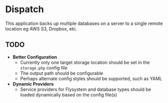 # Dispatch

This application backs up multiple databases on a server to a single remote location eg AWS S3, Dropbox, etc.

## TODO

* __Better Configuration__
    * Currently only one target storage location should be set in the `storage.php` config file
    * The output path should be configurable
    * Perhaps alternate config styles should be supported, such as YAML
* __Dynamic Providers__
    * Service providers for Flysystem and database types should be loaded dynamically based on the config file(s)
